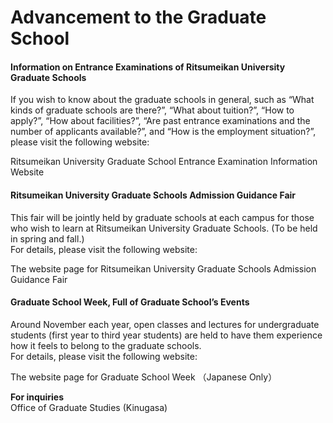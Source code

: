 # Advancement to the Graduate School

#### Information on Entrance Examinations of Ritsumeikan University Graduate Schools

If you wish to know about the graduate schools in general, such as “What kinds of graduate schools are there?”, “What about tuition?”, “How to apply?”, “How about facilities?”, “Are past entrance examinations and the number of applicants available?”, and “How is the employment situation?”, please visit the following website:

Ritsumeikan University Graduate School Entrance Examination Information
Website

  

#### Ritsumeikan University Graduate Schools Admission Guidance Fair

This fair will be jointly held by graduate schools at each campus for those who wish to learn at Ritsumeikan University Graduate Schools. (To be held in spring and fall.)  
For details, please visit the following website:

The website page for Ritsumeikan University Graduate Schools Admission
Guidance Fair

  

#### Graduate School Week, Full of Graduate School’s Events

Around November each year, open classes and lectures for undergraduate students (first year to third year students) are held to have them experience how it feels to belong to the graduate schools.  
For details, please visit the following website:

The website page for Graduate School Week （Japanese Only）



**For inquiries**  
Office of Graduate Studies (Kinugasa)  

